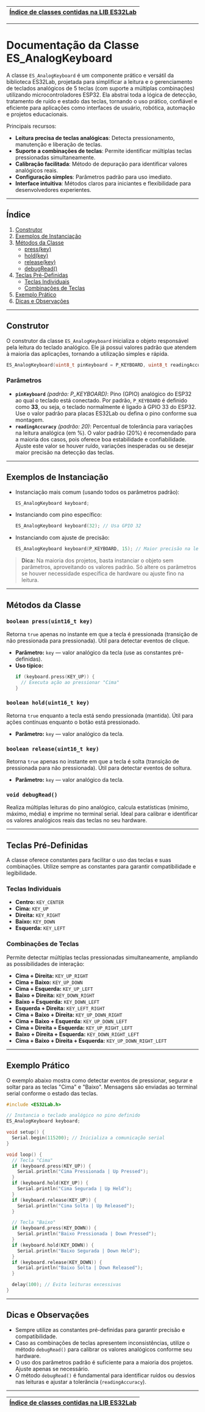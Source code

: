 | [Índice de classes contidas na LIB ES32Lab](https://github.com/ESDeveloperBR/ES32Lab#conjunto-de-classes-contidas-na-lib-es32lab) |
| :------: |
-----

# Documentação da Classe ES_AnalogKeyboard

A classe `ES_AnalogKeyboard` é um componente prático e versátil da biblioteca ES32Lab, projetada para simplificar a leitura e o gerenciamento de teclados analógicos de 5 teclas (com suporte a múltiplas combinações) utilizando microcontroladores ESP32. Ela abstrai toda a lógica de detecção, tratamento de ruído e estado das teclas, tornando o uso prático, confiável e eficiente para aplicações como interfaces de usuário, robótica, automação e projetos educacionais.

Principais recursos:
- **Leitura precisa de teclas analógicas**: Detecta pressionamento, manutenção e liberação de teclas.
- **Suporte a combinações de teclas**: Permite identificar múltiplas teclas pressionadas simultaneamente.
- **Calibração facilitada**: Método de depuração para identificar valores analógicos reais.
- **Configuração simples**: Parâmetros padrão para uso imediato.
- **Interface intuitiva**: Métodos claros para iniciantes e flexibilidade para desenvolvedores experientes.

---

## Índice

1. [Construtor](#construtor)
2. [Exemplos de Instanciação](#exemplos-de-instanciação)
3. [Métodos da Classe](#Métodos-da-Classe)
   - [press(key)](#boolean-pressuint16_t-key)
   - [hold(key)](#boolean-holduint16_t-key)
   - [release(key)](#boolean-releaseuint16_t-key)
   - [debugRead()](#void-debugread)
4. [Teclas Pré-Definidas](#Teclas-Pré-Definidas)
   - [Teclas Individuais](#teclas-individuais)
   - [Combinações de Teclas](#Combinações-de-Teclas)
5. [Exemplo Prático](#Exemplo-Prático)
6. [Dicas e Observações](#Dicas-e-Observações)

---

## Construtor

O construtor da classe `ES_AnalogKeyboard` inicializa o objeto responsável pela leitura do teclado analógico. Ele já possui valores padrão que atendem à maioria das aplicações, tornando a utilização simples e rápida.

```cpp
ES_AnalogKeyboard(uint8_t pinKeyboard = P_KEYBOARD, uint8_t readingAccuracy = 20);
```

### Parâmetros
- **`pinKeyboard`** *(padrão: P_KEYBOARD)*: Pino (GPIO) analógico do ESP32 ao qual o teclado está conectado. Por padrão, `P_KEYBOARD` é definido como **33**, ou seja, o teclado normalmente é ligado à GPIO 33 do ESP32. Use o valor padrão para placas ES32Lab ou defina o pino conforme sua montagem.
- **`readingAccuracy`** *(padrão: 20)*: Percentual de tolerância para variações na leitura analógica (em %). O valor padrão (20%) é recomendado para a maioria dos casos, pois oferece boa estabilidade e confiabilidade. Ajuste este valor se houver ruído, variações inesperadas ou se desejar maior precisão na detecção das teclas.

---

## Exemplos de Instanciação
- Instanciação mais comum (usando todos os parâmetros padrão):
  ```cpp
  ES_AnalogKeyboard keyboard;
  ```
- Instanciando com pino específico:
  ```cpp
  ES_AnalogKeyboard keyboard(32); // Usa GPIO 32
  ```
- Instanciando com ajuste de precisão:
  ```cpp
  ES_AnalogKeyboard keyboard(P_KEYBOARD, 15); // Maior precisão na leitura
  ```

> **Dica:** Na maioria dos projetos, basta instanciar o objeto sem parâmetros, aproveitando os valores padrão. Só altere os parâmetros se houver necessidade específica de hardware ou ajuste fino na leitura.

---

## Métodos da Classe

### `boolean press(uint16_t key)`
Retorna `true` apenas no instante em que a tecla é pressionada (transição de não pressionada para pressionada). Útil para detectar eventos de clique.
- **Parâmetro:** `key` — valor analógico da tecla (use as constantes pré-definidas).
- **Uso típico:**
  ```cpp
  if (keyboard.press(KEY_UP)) {
    // Executa ação ao pressionar "Cima"
  }
  ```

### `boolean hold(uint16_t key)`
Retorna `true` enquanto a tecla está sendo pressionada (mantida). Útil para ações contínuas enquanto o botão está pressionado.
- **Parâmetro:** `key` — valor analógico da tecla.

### `boolean release(uint16_t key)`
Retorna `true` apenas no instante em que a tecla é solta (transição de pressionada para não pressionada). Útil para detectar eventos de soltura.
- **Parâmetro:** `key` — valor analógico da tecla.

### `void debugRead()`
Realiza múltiplas leituras do pino analógico, calcula estatísticas (mínimo, máximo, média) e imprime no terminal serial. Ideal para calibrar e identificar os valores analógicos reais das teclas no seu hardware.

---

## Teclas Pré-Definidas

A classe oferece constantes para facilitar o uso das teclas e suas combinações. Utilize sempre as constantes para garantir compatibilidade e legibilidade.

### Teclas Individuais
- **Centro:** `KEY_CENTER`
- **Cima:** `KEY_UP`
- **Direita:** `KEY_RIGHT`
- **Baixo:** `KEY_DOWN`
- **Esquerda:** `KEY_LEFT`

### Combinações de Teclas
Permite detectar múltiplas teclas pressionadas simultaneamente, ampliando as possibilidades de interação:
- **Cima + Direita:** `KEY_UP_RIGHT`
- **Cima + Baixo:** `KEY_UP_DOWN`
- **Cima + Esquerda:** `KEY_UP_LEFT`
- **Baixo + Direita:** `KEY_DOWN_RIGHT`
- **Baixo + Esquerda:** `KEY_DOWN_LEFT`
- **Esquerda + Direita:** `KEY_LEFT_RIGHT`
- **Cima + Baixo + Direita:** `KEY_UP_DOWN_RIGHT`
- **Cima + Baixo + Esquerda:** `KEY_UP_DOWN_LEFT`
- **Cima + Direita + Esquerda:** `KEY_UP_RIGHT_LEFT`
- **Baixo + Direita + Esquerda:** `KEY_DOWN_RIGHT_LEFT`
- **Cima + Baixo + Direita + Esquerda:** `KEY_UP_DOWN_RIGHT_LEFT`

---

## Exemplo Prático

O exemplo abaixo mostra como detectar eventos de pressionar, segurar e soltar para as teclas "Cima" e "Baixo". Mensagens são enviadas ao terminal serial conforme o estado das teclas.

```cpp
#include <ES32Lab.h>

// Instancia o teclado analógico no pino definido
ES_AnalogKeyboard keyboard;

void setup() {
  Serial.begin(115200); // Inicializa a comunicação serial
}

void loop() {
  // Tecla "Cima"
  if (keyboard.press(KEY_UP)) {
    Serial.println("Cima Pressionada | Up Pressed");
  }
  if (keyboard.hold(KEY_UP)) {
    Serial.println("Cima Segurada | Up Held");
  }
  if (keyboard.release(KEY_UP)) {
    Serial.println("Cima Solta | Up Released");
  }

  // Tecla "Baixo"
  if (keyboard.press(KEY_DOWN)) {
    Serial.println("Baixo Pressionada | Down Pressed");
  }
  if (keyboard.hold(KEY_DOWN)) {
    Serial.println("Baixo Segurada | Down Held");
  }
  if (keyboard.release(KEY_DOWN)) {
    Serial.println("Baixo Solta | Down Released");
  }

  delay(100); // Evita leituras excessivas
}
```

---

## Dicas e Observações

- Sempre utilize as constantes pré-definidas para garantir precisão e compatibilidade.
- Caso as combinações de teclas apresentem inconsistências, utilize o método `debugRead()` para calibrar os valores analógicos conforme seu hardware.
- O uso dos parâmetros padrão é suficiente para a maioria dos projetos. Ajuste apenas se necessário.
- O método `debugRead()` é fundamental para identificar ruídos ou desvios nas leituras e ajustar a tolerância (`readingAccuracy`).

---

| [Índice de classes contidas na LIB ES32Lab](https://github.com/ESDeveloperBR/ES32Lab#conjunto-de-classes-contidas-na-lib-es32lab) |
| :------: |